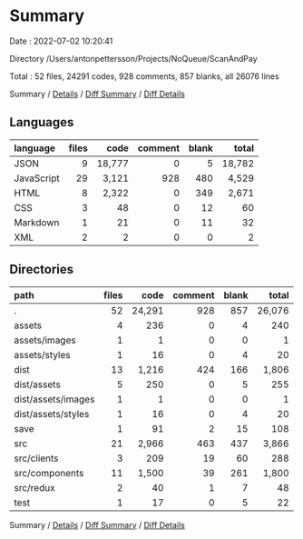 # Summary

Date : 2022-07-02 10:20:41

Directory /Users/antonpettersson/Projects/NoQueue/ScanAndPay

Total : 52 files,  24291 codes, 928 comments, 857 blanks, all 26076 lines

Summary / [Details](details.md) / [Diff Summary](diff.md) / [Diff Details](diff-details.md)

## Languages
| language | files | code | comment | blank | total |
| :--- | ---: | ---: | ---: | ---: | ---: |
| JSON | 9 | 18,777 | 0 | 5 | 18,782 |
| JavaScript | 29 | 3,121 | 928 | 480 | 4,529 |
| HTML | 8 | 2,322 | 0 | 349 | 2,671 |
| CSS | 3 | 48 | 0 | 12 | 60 |
| Markdown | 1 | 21 | 0 | 11 | 32 |
| XML | 2 | 2 | 0 | 0 | 2 |

## Directories
| path | files | code | comment | blank | total |
| :--- | ---: | ---: | ---: | ---: | ---: |
| . | 52 | 24,291 | 928 | 857 | 26,076 |
| assets | 4 | 236 | 0 | 4 | 240 |
| assets/images | 1 | 1 | 0 | 0 | 1 |
| assets/styles | 1 | 16 | 0 | 4 | 20 |
| dist | 13 | 1,216 | 424 | 166 | 1,806 |
| dist/assets | 5 | 250 | 0 | 5 | 255 |
| dist/assets/images | 1 | 1 | 0 | 0 | 1 |
| dist/assets/styles | 1 | 16 | 0 | 4 | 20 |
| save | 1 | 91 | 2 | 15 | 108 |
| src | 21 | 2,966 | 463 | 437 | 3,866 |
| src/clients | 3 | 209 | 19 | 60 | 288 |
| src/components | 11 | 1,500 | 39 | 261 | 1,800 |
| src/redux | 2 | 40 | 1 | 7 | 48 |
| test | 1 | 17 | 0 | 5 | 22 |

Summary / [Details](details.md) / [Diff Summary](diff.md) / [Diff Details](diff-details.md)